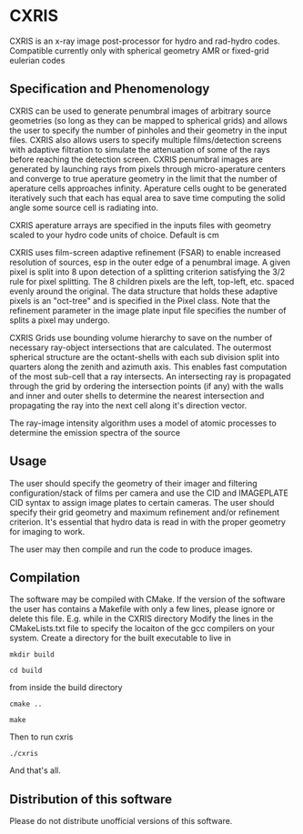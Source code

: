 # CXRIS

CXRIS is an x-ray image post-processor for hydro and rad-hydro codes. Compatible currently only with spherical geometry AMR or fixed-grid eulerian codes

## Specification and Phenomenology

CXRIS can be used to generate penumbral images of arbitrary source geometries (so long as they can be mapped to spherical grids) and allows the user to specify the number of pinholes and their geometry in the input files. CXRIS also allows users to specify multiple films/detection screens with adaptive filtration to simulate the attenuation of some of the rays before reaching the detection screen. CXRIS penumbral images are generated by launching rays from pixels through micro-aperature centers and converge to true aperature geometry in the limit that the number of aperature cells approaches infinity. Aperature cells ought to be generated iteratively such that each has equal area to save time computing the solid angle some source cell is radiating into. 

CXRIS aperature arrays are specified in the inputs files with geometry scaled to your hydro code units of choice. Default is cm

CXRIS uses film-screen adaptive refinement (FSAR) to enable increased resolution of sources, esp in the outer edge of a penumbral image. A given pixel is split into 8 upon detection of a splitting criterion satisfying the 3/2 rule for pixel splitting. The 8 children pixels are the left, top-left, etc. spaced evenly around the original. The data structure that holds these adaptive pixels is an "oct-tree" and is specified in the Pixel class. Note that the refinement parameter in the image plate input file specifies the number of splits a pixel may undergo.

CXRIS Grids use bounding volume hierarchy to save on the number of necessary ray-object intersections that are calculated. The outermost spherical structure are the octant-shells with each sub division split into quarters along the zenith and azimuth axis. This enables fast computation of the most sub-cell that a ray intersects. An intersecting ray is propagated through the grid by ordering the intersection points (if any) with the walls and inner and outer shells to determine the nearest intersection and propagating the ray into the next cell along it's direction vector.

The ray-image intensity algorithm uses a model of atomic processes to determine the emission spectra of the source

## Usage

The user should specify the geometry of their imager and filtering configuration/stack of films per camera and use the CID and IMAGEPLATE CID syntax to assign image plates to certain cameras. The user should specify their grid geometry and maximum refinement and/or refinement criterion. It's essential that hydro data is read in with the proper geometry for imaging to work.

The user may then compile and run the code to produce images.

## Compilation

The software may be compiled with CMake. If the version of the software the user has contains a Makefile with only a few lines, please ignore or delete this file.
E.g. while in the CXRIS directory
Modify the lines in the CMakeLists.txt file to specify the locaiton of the gcc compilers on your system.
Create a directory for the built executable to live in

`mkdir build`

`cd build`

from inside the build directory

`cmake ..`

`make`

Then to run cxris

`./cxris`

And that's all.

## Distribution of this software
Please do not distribute unofficial versions of this software. 
